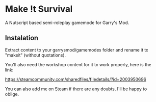 # Make !t Survival
 A Nutscript based semi-roleplay gamemode for Garry's Mod.

## Instalation
 Extract content to your garrysmod/gamemodes folder and rename it to "makeit" (without quotations).
 
 You'll also need the workshop content for it to work properly, here is the link:
 
 https://steamcommunity.com/sharedfiles/filedetails/?id=2003950696
 
 You can also add me on Steam if there are any doubts, I'll be happy to oblige.
